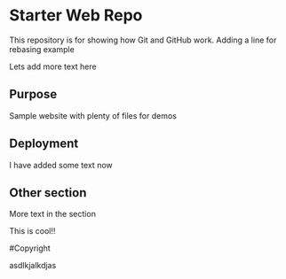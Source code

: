 # Starter Web Repo

This repository is for showing how Git and GitHub work. Adding a line
for rebasing example

Lets add more text here

## Purpose

Sample website with plenty of files for demos

## Deployment

I have added some text now

## Other section

More text in the section

This is cool!!

#Copyright

asdlkjalkdjas

